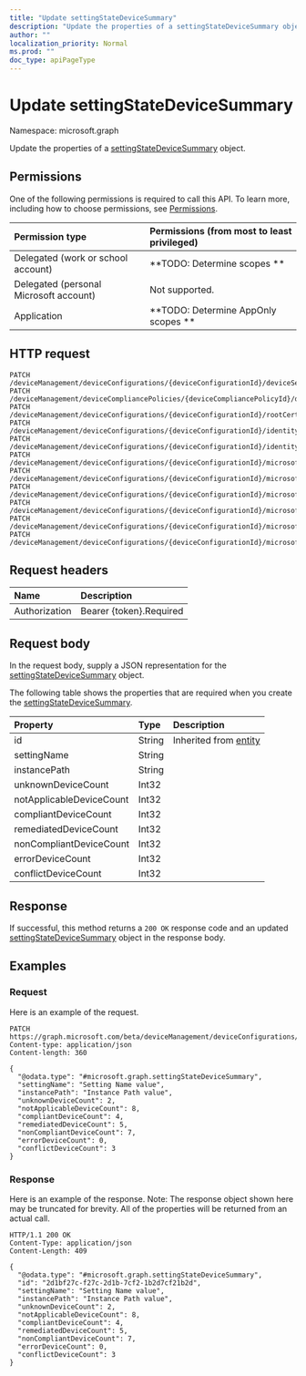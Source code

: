```yaml
---
title: "Update settingStateDeviceSummary"
description: "Update the properties of a settingStateDeviceSummary object."
author: ""
localization_priority: Normal
ms.prod: ""
doc_type: apiPageType
---
```


# Update settingStateDeviceSummary

Namespace: microsoft.graph

Update the properties of a [settingStateDeviceSummary](../resources/settingstatedevicesummary.md) object.

## Permissions
One of the following permissions is required to call this API. To learn more, including how to choose permissions, see [Permissions](/concepts/permissions-reference.md).

|Permission type|Permissions (from most to least privileged)|
|:---|:---|
|Delegated (work or school account)|**TODO: Determine scopes **|
|Delegated (personal Microsoft account)|Not supported.|
|Application|**TODO: Determine AppOnly scopes **|

## HTTP request
<!-- {
  "blockType": "ignored"
}
-->
``` http
PATCH /deviceManagement/deviceConfigurations/{deviceConfigurationId}/deviceSettingStateSummaries/{settingStateDeviceSummaryId}
PATCH /deviceManagement/deviceCompliancePolicies/{deviceCompliancePolicyId}/deviceSettingStateSummaries/{settingStateDeviceSummaryId}
PATCH /deviceManagement/deviceConfigurations/{deviceConfigurationId}/rootCertificate/deviceSettingStateSummaries/{settingStateDeviceSummaryId}
PATCH /deviceManagement/deviceConfigurations/{deviceConfigurationId}/identityCertificate/deviceSettingStateSummaries/{settingStateDeviceSummaryId}
PATCH /deviceManagement/deviceConfigurations/{deviceConfigurationId}/identityCertificate/rootCertificate/deviceSettingStateSummaries/{settingStateDeviceSummaryId}
PATCH /deviceManagement/deviceConfigurations/{deviceConfigurationId}/microsoft.graph.iosScepCertificateProfile/rootCertificate/deviceSettingStateSummaries/{settingStateDeviceSummaryId}
PATCH /deviceManagement/deviceConfigurations/{deviceConfigurationId}/microsoft.graph.windowsPhone81VpnConfiguration/identityCertificate/deviceSettingStateSummaries/{settingStateDeviceSummaryId}
PATCH /deviceManagement/deviceConfigurations/{deviceConfigurationId}/microsoft.graph.macOSWiredNetworkConfiguration/rootCertificateForServerValidation/deviceSettingStateSummaries/{settingStateDeviceSummaryId}
PATCH /deviceManagement/deviceConfigurations/{deviceConfigurationId}/microsoft.graph.macOSWiredNetworkConfiguration/identityCertificateForClientAuthentication/deviceSettingStateSummaries/{settingStateDeviceSummaryId}
PATCH /deviceManagement/deviceConfigurations/{deviceConfigurationId}/microsoft.graph.windowsWifiEnterpriseEAPConfiguration/identityCertificateForClientAuthentication/deviceSettingStateSummaries/{settingStateDeviceSummaryId}
PATCH /deviceManagement/deviceConfigurations/{deviceConfigurationId}/microsoft.graph.windowsWifiEnterpriseEAPConfiguration/rootCertificatesForServerValidation/{windows81TrustedRootCertificateId}/deviceSettingStateSummaries/{settingStateDeviceSummaryId}
```

## Request headers
|Name|Description|
|:---|:---|
|Authorization|Bearer {token}.Required|

## Request body
In the request body, supply a JSON representation for the [settingStateDeviceSummary](../resources/settingstatedevicesummary.md) object.

The following table shows the properties that are required when you create the [settingStateDeviceSummary](../resources/settingstatedevicesummary.md).

|Property|Type|Description|
|:---|:---|:---|
|id|String| Inherited from [entity](../resources/entity.md)|
|settingName|String||
|instancePath|String||
|unknownDeviceCount|Int32||
|notApplicableDeviceCount|Int32||
|compliantDeviceCount|Int32||
|remediatedDeviceCount|Int32||
|nonCompliantDeviceCount|Int32||
|errorDeviceCount|Int32||
|conflictDeviceCount|Int32||



## Response
If successful, this method returns a `200 OK` response code and an updated [settingStateDeviceSummary](../resources/settingstatedevicesummary.md) object in the response body.

## Examples

### Request
Here is an example of the request.
<!-- {
  "blockType": "request",
  "name": "update_settingstatedevicesummary"
}
-->
``` http
PATCH https://graph.microsoft.com/beta/deviceManagement/deviceConfigurations/{deviceConfigurationId}/deviceSettingStateSummaries/{settingStateDeviceSummaryId}
Content-type: application/json
Content-length: 360

{
  "@odata.type": "#microsoft.graph.settingStateDeviceSummary",
  "settingName": "Setting Name value",
  "instancePath": "Instance Path value",
  "unknownDeviceCount": 2,
  "notApplicableDeviceCount": 8,
  "compliantDeviceCount": 4,
  "remediatedDeviceCount": 5,
  "nonCompliantDeviceCount": 7,
  "errorDeviceCount": 0,
  "conflictDeviceCount": 3
}
```

### Response
Here is an example of the response. Note: The response object shown here may be truncated for brevity. All of the properties will be returned from an actual call.
<!-- {
  "blockType": "response",
  "truncated": true
}
-->
``` http
HTTP/1.1 200 OK
Content-Type: application/json
Content-Length: 409

{
  "@odata.type": "#microsoft.graph.settingStateDeviceSummary",
  "id": "2d1bf27c-f27c-2d1b-7cf2-1b2d7cf21b2d",
  "settingName": "Setting Name value",
  "instancePath": "Instance Path value",
  "unknownDeviceCount": 2,
  "notApplicableDeviceCount": 8,
  "compliantDeviceCount": 4,
  "remediatedDeviceCount": 5,
  "nonCompliantDeviceCount": 7,
  "errorDeviceCount": 0,
  "conflictDeviceCount": 3
}
```


